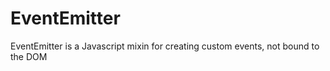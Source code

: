 EventEmitter
============

EventEmitter is a Javascript mixin for creating custom events, not bound to the DOM


